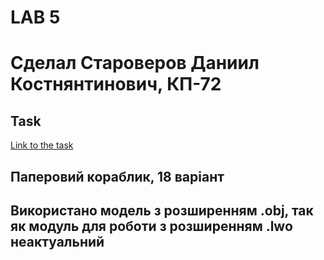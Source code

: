 # LAB 5
# Сделал Староверов Даниил Костнянтинович, КП-72
## Task

[Link to the task](http://www.fpm.kpi.ua/archive/dir.do?sys_id=obj_16475)

## Паперовий кораблик, 18 варіант
## Використано модель з розширенням .obj, так як модуль для роботи з розширенням .lwo неактуальний
